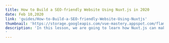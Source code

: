 ```yaml
---
title: How to Build a SEO-friendly Website Using Nuxt.js in 2020
date: Feb 10,2020
link: 'guides/How-to-Build-a-SEO-friendly-Website-Using-Nuxtjs'
thumbnail: 'https://storage.googleapis.com/vue-mastery.appspot.com/flamelink/media/PWA%20-%20Getting%20Started.001.jpg?GoogleAccessId=firebase-adminsdk-jyioc%40vue-mastery.iam.gserviceaccount.com&Expires=16725225600&Signature=ixoheNHXKqzaaYQWl4ozaf2TjgsAGWH9YzJ1Ji%2FirqVe8cMrgcK9IocRzy0I9EVQ2niR9GGzOFi3pqEE%2FVGYvCXrrnKRBWKPeUosGqBfltr0lRwAYxbLwG1JY89qpklSK4pRfXdy%2F9sslphMho%2FZf63EOnMqGfQJT1aHvXQ5IF%2Bhrf%2FdGmy6ERywx94WL9EL8alIKpBrkwEn4aB0R14gg1qzbiy%2FhfDyGVjS8DBorcvpryk7TKyPNLJBLqXE5i2JbXIRhJaDv5B83DtRw8VtqY5YV2s6dhC4Z3xElUuBnmk52kuWXxa7b1b4NeWkGVzWbTg7SKjiROIlPFqjLi6cEg%3D%3D'
description: 'In this lesson, we are going to learn how Nuxt.js can make our JavaScript applications SEO friendly with pre-rendering and meta tags in 2020
'
---
```

